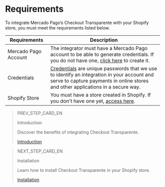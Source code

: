 # Requirements

To integrate Mercado Pago’s Checkout Transparente with your Shopify store, you must meet the requirements listed below.

| Requirements | Description |
|---|---|
| Mercado Pago Account | The integrator must have a Mercado Pago account to be able to generate credentials. If you do not have one, [click here](https://www.mercadopago[FAKER][URL][DOMAIN]/hub/registration/landing) to create it. |
| Credentials	 | [Credentials](/developers/en/docs/mp-delivery/additional-content/credentials) are unique passwords that we use to identify an integration in your account and serve to capture payments in online stores and other applications in a secure way. |
| Shopify Store | You must have a store created in Shopify. If you don't have one yet, [access here](https://www.shopify.com). |


> PREV_STEP_CARD_EN
>
> Introduction
>
> Discover the benefits of integrating Checkout Transparente.
>
> [Introduction](/developers/en/docs/shopify/introduction-checkout-transparente)

> NEXT_STEP_CARD_EN
>
> Installation
>
> Learn how to install Checkout Transparente in your Shopify store.
>
> [Installation](/developers/en/docs/shopify/installation-checkout-transparente)
